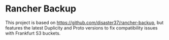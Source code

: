 # Rancher Backup
This project is based on https://github.com/disaster37/rancher-backup, but features the latest Duplicity and Proto versions to fix compatibility issues with Frankfurt S3 buckets.
